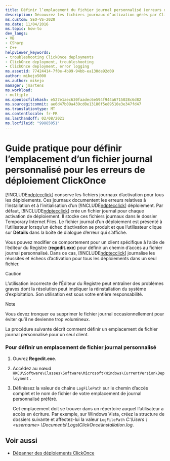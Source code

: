 ```yaml
---
title: Définir l’emplacement du fichier journal personnalisé (erreurs de déploiement ClickOnce)
description: Découvrez les fichiers journaux d’activation gérés par ClickOnce pour tous les déploiements, qui documentent les erreurs d’installation et d’initialisation d’un déploiement ClickOnce.
ms.custom: SEO-VS-2020
ms.date: 11/04/2016
ms.topic: how-to
dev_langs:
- VB
- CSharp
- C++
helpviewer_keywords:
- troubleshooting ClickOnce deployments
- ClickOnce deployment, troubleshooting
- ClickOnce deployment, error logging
ms.assetid: 77424414-7f0e-4b99-94bb-ea130de92d09
author: mikejo5000
ms.author: mikejo
manager: jmartens
ms.workload:
- multiple
ms.openlocfilehash: e527e1aec630faadec6e594f944a6715028c6d82
ms.sourcegitcommit: ae6d47b09a439cd0e13180f5e89510e3e347fd47
ms.translationtype: MT
ms.contentlocale: fr-FR
ms.lasthandoff: 02/08/2021
ms.locfileid: "99885051"
---
```

# <a name="how-to-set-a-custom-log-file-location-for-clickonce-deployment-errors"></a>Guide pratique pour définir l’emplacement d’un fichier journal personnalisé pour les erreurs de déploiement ClickOnce
[!INCLUDE[ndptecclick](../deployment/includes/ndptecclick_md.md)] conserve les fichiers journaux d’activation pour tous les déploiements. Ces journaux documentent les erreurs relatives à l’installation et à l’initialisation d’un [!INCLUDE[ndptecclick](../deployment/includes/ndptecclick_md.md)] déploiement. Par défaut, [!INCLUDE[ndptecclick](../deployment/includes/ndptecclick_md.md)] crée un fichier journal pour chaque activation de déploiement. Il stocke ces fichiers journaux dans le dossier Temporary Internet Files. Le fichier journal d’un déploiement est présenté à l’utilisateur lorsqu’un échec d’activation se produit et que l’utilisateur clique sur **Détails** dans la boîte de dialogue d’erreur qui s’affiche.

 Vous pouvez modifier ce comportement pour un client spécifique à l’aide de l’éditeur du Registre (**regedit.exe**) pour définir un chemin d’accès au fichier journal personnalisé. Dans ce cas, [!INCLUDE[ndptecclick](../deployment/includes/ndptecclick_md.md)] journalise les réussites et échecs d’activation pour tous les déploiements dans un seul fichier.

> [!CAUTION]
> L’utilisation incorrecte de l’Éditeur du Registre peut entraîner des problèmes graves dont la résolution peut impliquer la réinstallation du système d’exploitation. Son utilisation est sous votre entière responsabilité.

> [!NOTE]
> Vous devez tronquer ou supprimer le fichier journal occasionnellement pour éviter qu’il ne devienne trop volumineux.

 La procédure suivante décrit comment définir un emplacement de fichier journal personnalisé pour un seul client.

### <a name="to-set-a-custom-log-file-location"></a>Pour définir un emplacement de fichier journal personnalisé

1. Ouvrez **Regedit.exe**.

2. Accédez au nœud `HKCU\Software\Classes\Software\Microsoft\Windows\CurrentVersion\Deployment` .

3. Définissez la valeur de chaîne `LogFilePath` sur le chemin d’accès complet et le nom de fichier de votre emplacement de journal personnalisé préféré.

     Cet emplacement doit se trouver dans un répertoire auquel l’utilisateur a accès en écriture. Par exemple, sur Windows Vista, créez la structure de dossiers suivante et affectez-lui la valeur `LogFilePath` *C:\Users \\ \<username> \Documents\Logs\ClickOnce\installation.log*.

## <a name="see-also"></a>Voir aussi
- [Dépanner des déploiements ClickOnce](../deployment/troubleshooting-clickonce-deployments.md)